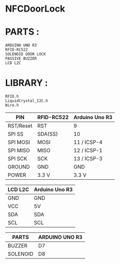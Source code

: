 # NFCDoorLock

# PARTS : 
	ARDUINO UNO R3
	RFID-RC522	
	SOLENOID DOOR LOCK
	PASSIVE BUZZER
	LCD L2C
	
# LIBRARY  :
	RFID.h
	LiquidCrystal_I2C.h
	Wire.h
	
   
   PIN     |   RFID-RC522  | Arduino Uno R3	 
  ---------|---------------|----------------
  RST/Reset|   RST         | 9             
  SPI SS   |   SDA(SS)     | 10            
  SPI MOSI |   MOSI        | 11 / ICSP-4   			 
  SPI MISO |   MISO        | 12 / ICSP-1   
  SPI SCK  |   SCK         | 13 / ICSP-3
  GROUND   |   GND         | GND
  POWER    |   3.3 V       | 3.3 V
  

  |   LCD L2C  | Arduino Uno R3	 
  |------------|----------------
  |   GND      | GND             
  |   VCC      | 5V            
  |   SDA      | SDA   			 
  |   SCL      | SCL    		
  
  |   PARTS       | ARDUINO UNO R3
  ----------------|----------------
  |   BUZZER      | D7
  |   SOLENOID    | D8
